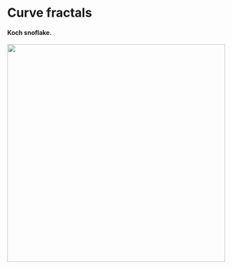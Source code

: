 # Curve fractals

#### Koch snoflake.<br />
<img src="https://raw.githubusercontent.com/TP1997/Line-fractals/master/koch1.PNG" width="500" height="500">
